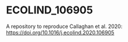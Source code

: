 # ECOLIND_106905
A repository to reproduce Callaghan et al. 2020: https://doi.org/10.1016/j.ecolind.2020.106905
